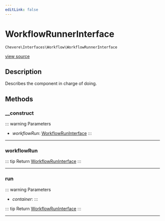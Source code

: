 ```yaml
---
editLink: false
---
```


# WorkflowRunnerInterface

`Chevere\Interfaces\Workflow\WorkflowRunnerInterface`

[view source](https://github.com/chevere/chevere/blob/master/src/Chevere/Interfaces/Workflow/WorkflowRunnerInterface.php)

## Description

Describes the component in charge of doing.

## Methods

### __construct

::: warning Parameters
- *workflowRun*: [WorkflowRunInterface](./WorkflowRunInterface.md)
:::

---

### workflowRun

::: tip Return
[WorkflowRunInterface](./WorkflowRunInterface.md)
:::

---

### run

::: warning Parameters
- *container*: 
:::

::: tip Return
[WorkflowRunInterface](./WorkflowRunInterface.md)
:::

---
